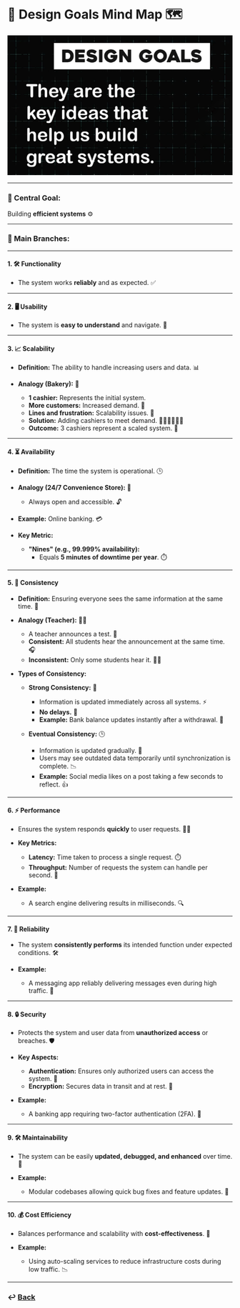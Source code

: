 # **🧠 Design Goals Mind Map** 🗺️

![01.png](img/01.png)

---

### **🎯 Central Goal:**

Building **efficient systems** ⚙️

---

### **🌳 Main Branches:**

---

#### **1\. 🛠️ Functionality**

* The system works **reliably** and as expected. ✅

---

#### **2\. 🖥️ Usability**

* The system is **easy to understand** and navigate. 🧭

---

#### **3\. 📈 Scalability**

* **Definition:** The ability to handle increasing users and data. 📊

* **Analogy (Bakery):** 🥐
  * **1 cashier:** Represents the initial system.
  * **More customers:** Increased demand. 👥
  * **Lines and frustration:** Scalability issues. 😤
  * **Solution:** Adding cashiers to meet demand. 🧑‍💼🧑‍💼🧑‍💼
  * **Outcome:** 3 cashiers represent a scaled system. 🎉

---

#### **4\. ⏳ Availability**

* **Definition:** The time the system is operational. 🕒

* **Analogy (24/7 Convenience Store):** 🏪
  * Always open and accessible. 🔓
* **Example:** Online banking. 💳

* **Key Metric:**
  * **"Nines" (e.g., 99.999% availability):**
    * Equals **5 minutes of downtime per year**. ⏱️

---

#### **5\. 🔄 Consistency**

* **Definition:** Ensuring everyone sees the same information at the same time. 👀

* **Analogy (Teacher):** 👩‍🏫
  * A teacher announces a test. 📢
  * **Consistent:** All students hear the announcement at the same time. 🎧
  * **Inconsistent:** Only some students hear it. 🤷‍♂️

* **Types of Consistency:**
  * **Strong Consistency:** 💪
    * Information is updated immediately across all systems. ⚡
    * **No delays.** 🚫
    * **Example:** Bank balance updates instantly after a withdrawal. 💸

  * **Eventual Consistency:** 🕒
    * Information is updated gradually. 🔄
    * Users may see outdated data temporarily until synchronization is complete. 📉
    * **Example:** Social media likes on a post taking a few seconds to reflect. 👍

---

#### **6\. ⚡ Performance**

* Ensures the system responds **quickly** to user requests. 🏃‍♂️

* **Key Metrics:**
  * **Latency:** Time taken to process a single request. ⏱️
  * **Throughput:** Number of requests the system can handle per second. 🚀

* **Example:**
  * A search engine delivering results in milliseconds. 🔍

---

#### **7\. 🔧 Reliability**

* The system **consistently performs** its intended function under expected conditions. 🛠️

* **Example:**
  * A messaging app reliably delivering messages even during high traffic. 💬

---

#### **8\. 🔒 Security**

* Protects the system and user data from **unauthorized access** or breaches. 🛡️

* **Key Aspects:**
  * **Authentication:** Ensures only authorized users can access the system. 🔑
  * **Encryption:** Secures data in transit and at rest. 🔐

* **Example:**
  * A banking app requiring two-factor authentication (2FA). 📱

---

#### **9\. 🛠️ Maintainability**

* The system can be easily **updated, debugged, and enhanced** over time. 🔄

* **Example:**
  * Modular codebases allowing quick bug fixes and feature updates. 🧩

---

#### **10\. 💰 Cost Efficiency**

* Balances performance and scalability with **cost-effectiveness**. 💸

* **Example:**
  * Using auto-scaling services to reduce infrastructure costs during low traffic. 📉

---

### **↩️ [Back](../README.md)**